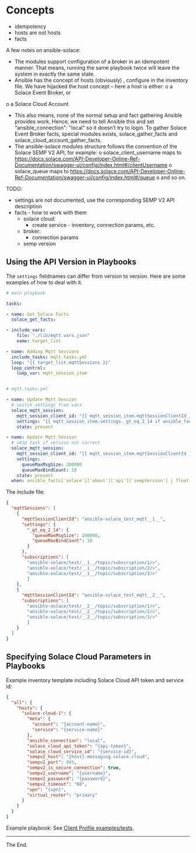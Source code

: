 # Concepts

- idempotency
- hosts are not hosts
- facts

A few notes on ansible-solace:
-	The modules support configuration of a broker in an idempotent manner. That means, running the same playbook twice will leave the system in exactly the same state.
-	Ansible has the concept of hosts (obviously) , configure in the inventory file. We have hijacked the host concept – here a host is either:
o	a Solace Event Broker, or

o	a Solace Cloud Account

-	This also means, none of the normal setup and fact gathering Ansible provides work. Hence, we need to tell Ansible this and set "ansible_connection": "local" so it doesn’t try to login. To gather Solace Event Broker facts, special modules exists, solace_gather_facts and solace_cloud_account_gather_facts.
-	The ansible-solace modules structure follows the convention of the Solace SEMP V2 API, for example:
o	solace_client_username maps to https://docs.solace.com/API-Developer-Online-Ref-Documentation/swagger-ui/config/index.html#/clientUsername
o	solace_queue maps to https://docs.solace.com/API-Developer-Online-Ref-Documentation/swagger-ui/config/index.html#/queue
o	and so on.

TODO:
- settings are not documented, use the corresponding SEMP V2 API description
- facts - how to work with them
  - solace cloud:
    - create service - inventory, connection params, etc.
  - broker:
    - connection params
  - semp version

## Using the API Version in Playbooks

The `settings` fieldnames can differ from version to version.
Here are some examples of how to deal with it.

````yaml
# main playbook

tasks:

- name: Get Solace Facts
  solace_get_facts:

- include_vars:
    file: "./lib/mqtt.vars.json"
    name: target_list

- name: Adding Mqtt Sessions
  include_tasks: mqtt.tasks.yml
  loop: "{{ target_list.mqttSessions }}"
  loop_control:
    loop_var: mqtt_session_item
````

````yaml

# mqtt.tasks.yml

- name: Update Mqtt Session
  # switch settings from vars
  solace_mqtt_session:
    mqtt_session_client_id: "{{ mqtt_session_item.mqttSessionClientId }}"
    settings: "{{ mqtt_session_item.settings._gt_eq_2_14 if ansible_facts.solace.about.api.sempVersion | float >= 2.14 else omit }}"
    state: present

- name: Update Mqtt Session
  # skip task if version not correct
  solace_mqtt_session:
    mqtt_session_client_id: "{{ mqtt_session_item.mqttSessionClientId }}"
    settings:
      queueMaxMsgSize: 200000
      queueMaxBindCount: 10
    state: present
  when: ansible_facts['solace']['about']['api']['sempVersion'] | float >= 2.14

````

The include file:

````json
{
  "mqttSessions": [
    {
      "mqttSessionClientId": "ansible-solace_test_mqtt__1__",
      "settings": {
        "_gt_eq_2_14": {
          "queueMaxMsgSize": 200000,
          "queueMaxBindCount": 10
        }
      },
      "subscriptions": [
        "ansible-solace/test/__1__/topic/subscription/1/>",
        "ansible-solace/test/__1__/topic/subscription/2/>",
        "ansible-solace/test/__1__/topic/subscription/3/>"
        ]
    },
    {
      "mqttSessionClientId": "ansible-solace_test_mqtt__2__",
      "subscriptions": [
        "ansible-solace/test/__2__/topic/subscription/1/>",
        "ansible-solace/test/__2__/topic/subscription/2/>",
        "ansible-solace/test/__2__/topic/subscription/3/>"
        ]
    }
  ]
}

````

## Specifying Solace Cloud Parameters in Playbooks

Example inventory template including Solace Cloud API token and service id:

````json
{
  "all": {
    "hosts": {
      "solace-cloud-1": {
        "meta": {
          "account": "{account-name}",
          "service": "{service-name}"
        },
        "ansible_connection": "local",
        "solace_cloud_api_token": "{api-token}",
        "solace_cloud_service_id": "{service-id}",
        "sempv2_host": "{host}.messaging.solace.cloud",
        "sempv2_port": 943,
        "sempv2_is_secure_connection": true,
        "sempv2_username": "{username}",
        "sempv2_password": "{password}",
        "sempv2_timeout": "60",
        "vpn": "{vpn}",
        "virtual_router": "primary"
      }
    }
  }
}

````

Example playbook:
See [Client Profile examples/tests](test-test/solace_get_client_profiles/playbook.yml).

---
The End.
